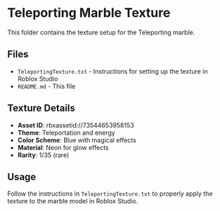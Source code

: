 # Teleporting Marble Texture

This folder contains the texture setup for the Teleporting marble.

## Files

- `TeleportingTexture.txt` - Instructions for setting up the texture in Roblox Studio
- `README.md` - This file

## Texture Details

- **Asset ID**: rbxassetid://73544653958153
- **Theme**: Teleportation and energy
- **Color Scheme**: Blue with magical effects
- **Material**: Neon for glow effects
- **Rarity**: 1/35 (rare)

## Usage

Follow the instructions in `TeleportingTexture.txt` to properly apply the texture to the marble model in Roblox Studio.
